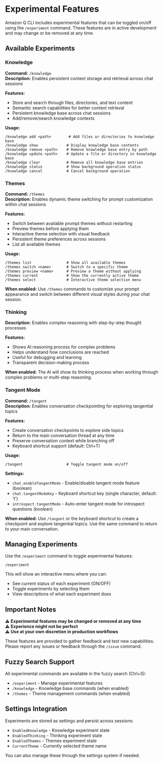 # Experimental Features

Amazon Q CLI includes experimental features that can be toggled on/off using the `/experiment` command. These features are in active development and may change or be removed at any time.

## Available Experiments

### Knowledge
**Command:** `/knowledge`  
**Description:** Enables persistent context storage and retrieval across chat sessions

**Features:**
- Store and search through files, directories, and text content
- Semantic search capabilities for better context retrieval  
- Persistent knowledge base across chat sessions
- Add/remove/search knowledge contexts

**Usage:**
```
/knowledge add <path>        # Add files or directories to knowledge base
/knowledge show             # Display knowledge base contents
/knowledge remove <path>    # Remove knowledge base entry by path
/knowledge update <path>    # Update a file or directory in knowledge base
/knowledge clear            # Remove all knowledge base entries
/knowledge status           # Show background operation status
/knowledge cancel           # Cancel background operation
```

### Themes
**Command:** `/themes`  
**Description:** Enables dynamic theme switching for prompt customization within chat sessions

**Features:**
- Switch between available prompt themes without restarting
- Preview themes before applying them
- Interactive theme selection with visual feedback
- Persistent theme preferences across sessions
- List all available themes

**Usage:**
```
/themes list                # Show all available themes
/themes switch <name>       # Switch to a specific theme
/themes preview <name>      # Preview a theme without applying
/themes current             # Show the currently active theme
/themes select              # Interactive theme selection menu
```

**When enabled:** Use `/themes` commands to customize your prompt appearance and switch between different visual styles during your chat session.

### Thinking
**Description:** Enables complex reasoning with step-by-step thought processes

**Features:**
- Shows AI reasoning process for complex problems
- Helps understand how conclusions are reached
- Useful for debugging and learning
- Transparent decision-making process

**When enabled:** The AI will show its thinking process when working through complex problems or multi-step reasoning.

### Tangent Mode
**Command:** `/tangent`  
**Description:** Enables conversation checkpointing for exploring tangential topics

**Features:**
- Create conversation checkpoints to explore side topics
- Return to the main conversation thread at any time
- Preserve conversation context while branching off
- Keyboard shortcut support (default: Ctrl+T)

**Usage:**
```
/tangent                    # Toggle tangent mode on/off
```

**Settings:**
- `chat.enableTangentMode` - Enable/disable tangent mode feature (boolean)
- `chat.tangentModeKey` - Keyboard shortcut key (single character, default: 't')
- `introspect.tangentMode` - Auto-enter tangent mode for introspect questions (boolean)

**When enabled:** Use `/tangent` or the keyboard shortcut to create a checkpoint and explore tangential topics. Use the same command to return to your main conversation.

## Managing Experiments

Use the `/experiment` command to toggle experimental features:

```
/experiment
```

This will show an interactive menu where you can:
- See current status of each experiment (ON/OFF)
- Toggle experiments by selecting them
- View descriptions of what each experiment does

## Important Notes

⚠️ **Experimental features may be changed or removed at any time**  
⚠️ **Experience might not be perfect**  
⚠️ **Use at your own discretion in production workflows**

These features are provided to gather feedback and test new capabilities. Please report any issues or feedback through the `/issue` command.

## Fuzzy Search Support

All experimental commands are available in the fuzzy search (Ctrl+S):
- `/experiment` - Manage experimental features
- `/knowledge` - Knowledge base commands (when enabled)
- `/themes` - Theme management commands (when enabled)

## Settings Integration

Experiments are stored as settings and persist across sessions:
- `EnabledKnowledge` - Knowledge experiment state
- `EnabledThinking` - Thinking experiment state
- `EnabledThemes` - Themes experiment state
- `CurrentTheme` - Currently selected theme name

You can also manage these through the settings system if needed.
